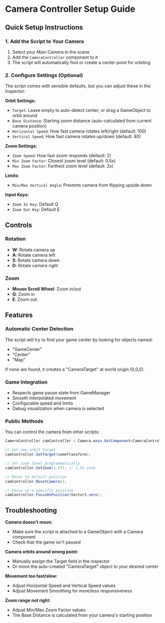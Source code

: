 # Camera Controller Setup Guide

## Quick Setup Instructions

### 1. Add the Script to Your Camera
1. Select your Main Camera in the scene
2. Add the `CameraController` component to it
3. The script will automatically find or create a center point for orbiting

### 2. Configure Settings (Optional)
The script comes with sensible defaults, but you can adjust these in the Inspector:

**Orbit Settings:**
- `Target`: Leave empty to auto-detect center, or drag a GameObject to orbit around
- `Base Distance`: Starting zoom distance (auto-calculated from current camera position)
- `Horizontal Speed`: How fast camera rotates left/right (default: 100)
- `Vertical Speed`: How fast camera rotates up/down (default: 80)

**Zoom Settings:**
- `Zoom Speed`: How fast zoom responds (default: 2)
- `Min Zoom Factor`: Closest zoom level (default: 0.5x)
- `Max Zoom Factor`: Farthest zoom level (default: 2x)

**Limits:**
- `Min/Max Vertical Angle`: Prevents camera from flipping upside down

**Input Keys:**
- `Zoom In Key`: Default Q
- `Zoom Out Key`: Default E

## Controls

### Rotation
- **W**: Rotate camera up
- **A**: Rotate camera left  
- **S**: Rotate camera down
- **D**: Rotate camera right

### Zoom
- **Mouse Scroll Wheel**: Zoom in/out
- **Q**: Zoom in
- **E**: Zoom out

## Features

### Automatic Center Detection
The script will try to find your game center by looking for objects named:
- "GameCenter"
- "Center" 
- "Map"

If none are found, it creates a "CameraTarget" at world origin (0,0,0).

### Game Integration
- Respects game pause state from GameManager
- Smooth interpolated movement
- Configurable speed and limits
- Debug visualization when camera is selected

### Public Methods
You can control the camera from other scripts:
```csharp
CameraController camController = Camera.main.GetComponent<CameraController>();

// Set new orbit target
camController.SetTarget(someTransform);

// Set zoom level programmatically
camController.SetZoom(1.5f); // 1.5x zoom

// Reset to default position
camController.ResetCamera();

// Focus on a specific position
camController.FocusOnPosition(Vector3.zero);
```

## Troubleshooting

**Camera doesn't move:**
- Make sure the script is attached to a GameObject with a Camera component
- Check that the game isn't paused

**Camera orbits around wrong point:**
- Manually assign the Target field in the inspector
- Or move the auto-created "CameraTarget" object to your desired center

**Movement too fast/slow:**
- Adjust Horizontal Speed and Vertical Speed values
- Adjust Movement Smoothing for more/less responsiveness

**Zoom range not right:**
- Adjust Min/Max Zoom Factor values
- The Base Distance is calculated from your camera's starting position
